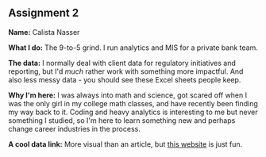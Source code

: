 ## Assignment 2

**Name:** Calista Nasser

**What I do:** The 9-to-5 grind.  I run analytics and MIS for a private bank team.

**The data:** I normally deal with client data for regulatory initiatives and reporting, but I'd *much* rather work with something more impactful. And also less messy data - you should see these Excel sheets people keep.

**Why I'm here:** I was always into math and science, got scared off when I was the only girl in my college math classes, and have recently been finding my way back to it.  Coding and heavy analytics is interesting to me but never something I studied, so I'm here to learn something new and perhaps change career industries in the process.

**A cool data link:** More visual than an article, but [this website](http://chartporn.org/) is just fun.

